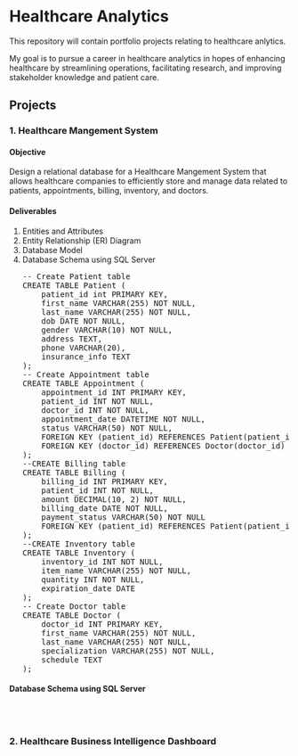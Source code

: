 # Healthcare Analytics

This repository will contain portfolio projects relating to healthcare anlytics.

My goal is to pursue a career in healthcare analytics in hopes of enhancing healthcare by streamlining operations, facilitating research, and improving stakeholder knowledge and patient care.

<h2>Projects</h2>
<h3>1. Healthcare Mangement System</h3>
<h4>Objective</h4>
Design a relational database for a Healthcare Mangement System that allows healthcare companies to efficiently store and manage data related to patients, appointments, billing, inventory, and doctors.

<h4>Deliverables</h4>
<ol>
<li>Entities and Attributes</li>
<li>Entity Relationship (ER) Diagram</li>
<li>Database Model</li>

  <li>Database Schema using SQL Server</li>
<pre>
-- Create Patient table
CREATE TABLE Patient (
	patient_id int PRIMARY KEY,
	first_name VARCHAR(255) NOT NULL,
	last_name VARCHAR(255) NOT NULL,
	dob DATE NOT NULL,
	gender VARCHAR(10) NOT NULL,
	address TEXT,
	phone VARCHAR(20),
	insurance_info TEXT
);
-- Create Appointment table
CREATE TABLE Appointment (
	appointment_id INT PRIMARY KEY,
	patient_id INT NOT NULL,
	doctor_id INT NOT NULL,
	appointment_date DATETIME NOT NULL,
	status VARCHAR(50) NOT NULL,
	FOREIGN KEY (patient_id) REFERENCES Patient(patient_id),
    FOREIGN KEY (doctor_id) REFERENCES Doctor(doctor_id)
);
--CREATE Billing table
CREATE TABLE Billing (
	billing_id INT PRIMARY KEY,
	patient_id INT NOT NULL,
	amount DECIMAL(10, 2) NOT NULL,
	billing_date DATE NOT NULL,
	payment_status VARCHAR(50) NOT NULL
	FOREIGN KEY (patient_id) REFERENCES Patient(patient_id)
);
--CREATE Inventory table
CREATE TABLE Inventory (
	inventory_id INT NOT NULL,
	item_name VARCHAR(255) NOT NULL,
	quantity INT NOT NULL,
	expiration_date DATE
);
-- Create Doctor table
CREATE TABLE Doctor (
	doctor_id INT PRIMARY KEY,
	first_name VARCHAR(255) NOT NULL,
	last_name VARCHAR(255) NOT NULL,
	specialization VARCHAR(255) NOT NULL,
	schedule TEXT
);
</pre>
</ol>

<h4>Database Schema using SQL Server</h4>
<br></br>
<h3>2. Healthcare Business Intelligence Dashboard</h3>

